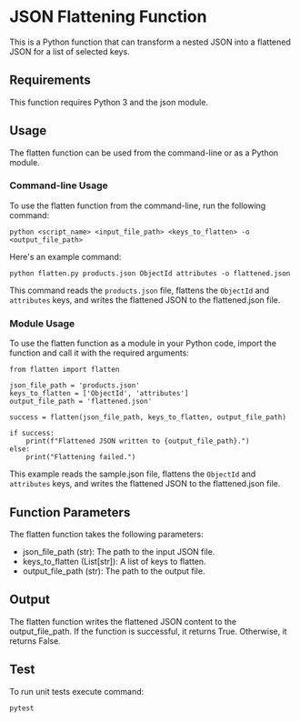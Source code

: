 # JSON Flattening Function

This is a Python function that can transform a nested JSON into a flattened JSON for a list of selected keys.

## Requirements

This function requires Python 3 and the json module.

## Usage

The flatten function can be used from the command-line or as a Python module.

### Command-line Usage

To use the flatten function from the command-line, run the following command:

    python <script_name> <input_file_path> <keys_to_flatten> -o <output_file_path>

Here's an example command:

    python flatten.py products.json ObjectId attributes -o flattened.json

This command reads the `products.json` file, flattens the `ObjectId` and `attributes` keys, and writes the flattened JSON to the flattened.json file.

### Module Usage

To use the flatten function as a module in your Python code, import the function and call it with the required arguments:

    from flatten import flatten

    json_file_path = 'products.json'
    keys_to_flatten = ['ObjectId', 'attributes']
    output_file_path = 'flattened.json'

    success = flatten(json_file_path, keys_to_flatten, output_file_path)

    if success:
        print(f"Flattened JSON written to {output_file_path}.")
    else:
        print("Flattening failed.")

This example reads the sample.json file, flattens the `ObjectId` and `attributes` keys, and writes the flattened JSON to the flattened.json file.

## Function Parameters

The flatten function takes the following parameters:

* json_file_path (str): The path to the input JSON file.
* keys_to_flatten (List[str]): A list of keys to flatten.
* output_file_path (str): The path to the output file.

## Output

The flatten function writes the flattened JSON content to the output_file_path. If the function is successful, it returns True. Otherwise, it returns False.

## Test

To run unit tests execute command:

    pytest
